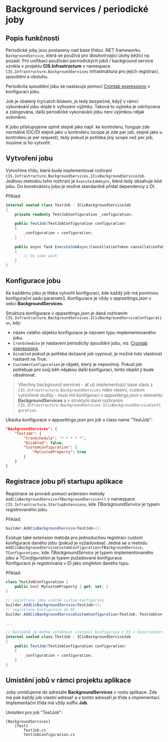 ﻿# Background services / periodické joby
## Popis funkčnosti
Periodické joby jsou postaveny nad base třídou .NET frameworku `BackgroundService`, která se používá pro 
dlouhotrvající úlohy běžící na pozadí.
Pro unifikaci používání perirodických jobů / background service vznikla v projektu **CIS.Infrastructure** v namespace `CIS.Infrastructure.BackgroundServices`
infrastruktura pro jejich registraci, spouštění a obsluhu.

Periodicita spouštění jobu se nastavuje pomocí [Crontab expressions](https://github.com/atifaziz/NCrontab/wiki/Crontab-Expression) v konfiguraci jobu.

Job je obalený try/catch blokem, je tedy bezpečné, když v rámci vykonávání jobu dojde k vyhození výjímky. Taková to vyjímka je odchycena a
zalogována, další periodické vykonávání jobu není výjimkou nějak ovlivněno.  

K jobu přistupujeme úplně stejně jako např. ke kontroleru, funguje zde normálně IOC/DI stejně jako u kontroleru 
(scope je zde per job, stejně jako u kontroleru je per request), tedy pokud je potřeba jiný scope než per job, musíme si ho vytvořit.

## Vytvoření jobu
Vytvoříme třídu, která bude implementovat rozhraní `CIS.Infrastructure.BackgroundServices.ICisBackgroundServiceJob`.
Jedinou metodou toho rozhraní je `ExecuteJobAsync`, která tedy obsahuje kód jobu.
Do konstruktoru jobu je možné standardně přidat dependency z DI.

Příklad:
```csharp
internal sealed class TestJob : ICisBackgroundServiceJob
{
    private readonly TestJobConfiguration _configuration;
 
    public TestJob(TestJobConfiguration configuration)
    {
        _configuration = configuration;
    }
 
    public async Task ExecuteJobAsync(CancellationToken cancellationToken)
    {
        // Do some work
    }
}
```

## Konfigurace jobu
Ke každému jobu je třeba vytvořit konfiguraci, kde každý job má povinnou konfigurační sadu parametrů.
Konfigurace je vždy v *appsettings.json* v sekci **BackgroundServices**.

Struktura konfigurace v *appsettings.json* je daná rozhraním `CIS.Infrastructure.BackgroundServices.ICisBackgroundServiceConfiguration`, kdy:
- název celého objektu konfigurace je názvem typu implementovaného jobu.
- `CronSchedule` je nastavení periodicity spouštění jobu, viz. [Crontab expressions](https://github.com/atifaziz/NCrontab/wiki/Crontab-Expression).
- `Disabled` pokud je potřeba dočasně job vypnout, je možné tuto vlastnost nastavit na True.
- `CustomerConfiguration` je objekt, který je nepovinný. Pokud job potřebuje pro svůj běh nějakou další konfiguraci, tento objekt ji bude obsahovat.

> Všechny background services - ať už implementující base class z `CIS.Infrastructure.BackgroundServices` nebo vlastní, custom vytvořené služby - musí mít konfiguraci v *appsettings.json* v elementu **BackgroundServices** a v struktuře dané rozhraním `CIS.Infrastructure.BackgroundServices.ICisBackgroundServiceConfiguration`.

Ukázka konfigurace v *appsettings.json* pro job s class name "TestJob":
```json
"BackgroundServices": {
    "TestJob": {
        "CronSchedule": "* * * * *",
        "Disabled": false,
        "CustomConfiguration": {
            "MyCustomProperty": true
        }
    }
}
```

## Registrace jobu při startupu aplikace
Registrace se provádí pomocí extension metody `AddCisBackgroundService<TBackgroundService>()` v namespace `CIS.Infrastructure.StartupExtensions`, kde *TBackgroundService* je typem registrovaného jobu.  

Příklad:
```csharp
builder.AddCisBackgroundService<TestJob>();
```

Existuje také extension metoda pro jednoduchou registraci custom konfigurace daného jobu (pokud je vyžadována).
Jedná se o metodu `AddCisBackgroundServiceCustomConfiguration<TBackgroundService, TConfiguration>`, 
kde *TBackgroundService* je typem implementovaného jobu a *TConfiguration* je typem požadované konfigurace.  
Konfigurace je registrována v ID jako singleton daného typu.

Příklad:
```csharp
class TestJobConfiguration {
    public bool MyCustomProperty { get; set; }
}

// registrace jobu včetně custom konfigurace
builder.AddCisBackgroundService<TestJob>();
// registrace konfigurace do DI
builder.AddCisBackgroundServiceCustomConfiguration<TestJob, TestJobConfiguration>();

...

// Následně je možné vytáhnout instanci konfigurace z DI v konstruktoru jobu
internal sealed class TestJob : ICisBackgroundServiceJob
{
    public TestJob(TestJobConfiguration configuration)
    {
        _configuration = configuration;
    }
}
```

## Umístění jobů v rámci projektu aplikace
Joby umísťujeme do adresáře **BackgroundServices** v rootu aplikace.
Zde má pak každý job vlastní adresář a v tomto adresáři je třída s implementací. 
Implementační třída má vždy suffix **Job**.

Umístění pro job "TestJob":
```
[BackgroundServices]
    [Test]
        TestJob.cs
        TestJobConfiguration.cs
```